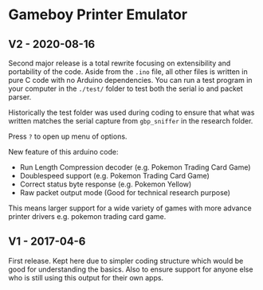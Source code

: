 # Gameboy Printer Emulator

## V2 - 2020-08-16

Second major release is a total rewrite focusing on extensibility and portability
of the code. Aside from the `.ino` file, all other files is written in pure C
code with no Arduino dependencies. You can run a test program in your computer
in the `./test/` folder to test both the serial io and packet parser.

Historically the test folder was used during coding to ensure that what was
written matches the serial capture from `gbp_sniffer` in the research folder.

Press `?` to open up menu of options.

New feature of this arduino code:

* Run Length Compression decoder (e.g. Pokemon Trading Card Game)
* Doublespeed support (e.g. Pokemon Trading Card Game)
* Correct status byte response (e.g. Pokemon Yellow)
* Raw packet output mode (Good for technical research purpose)

This means larger support for a wide variety of games with more advance printer
drivers e.g. pokemon trading card game.

## V1 - 2017-04-6

First release. Kept here due to simpler coding structure which would be good for
understanding the basics. Also to ensure support for anyone else who is still
using this output for their own apps.